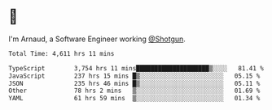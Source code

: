 # 👋

I'm Arnaud, a Software Engineer working [@Shotgun](https://shotgun.live).

<!--START_SECTION:waka-->

```txt
Total Time: 4,611 hrs 11 mins

TypeScript        3,754 hrs 11 mins████████████████████▒░░░░   81.41 %
JavaScript        237 hrs 15 mins █▒░░░░░░░░░░░░░░░░░░░░░░░   05.15 %
JSON              235 hrs 46 mins █▒░░░░░░░░░░░░░░░░░░░░░░░   05.11 %
Other             78 hrs 2 mins   ▒░░░░░░░░░░░░░░░░░░░░░░░░   01.69 %
YAML              61 hrs 59 mins  ▒░░░░░░░░░░░░░░░░░░░░░░░░   01.34 %
```

<!--END_SECTION:waka-->
